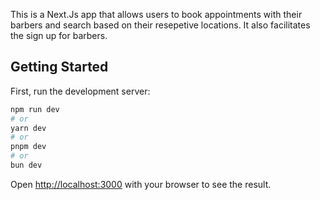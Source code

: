 This is a Next.Js app that allows users to book appointments with their barbers and search based on their resepetive locations. It also facilitates the sign up for barbers.
## Getting Started

First, run the development server:

```bash
npm run dev
# or
yarn dev
# or
pnpm dev
# or
bun dev
```

Open [http://localhost:3000](http://localhost:3000) with your browser to see the result.


